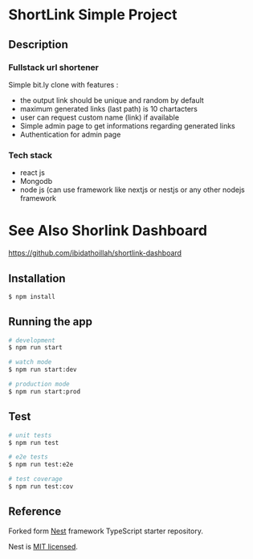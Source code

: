 # ShortLink Simple Project

## Description
### Fullstack url shortener

Simple bit.ly clone with features :

- the output link should be unique and random by default
- maximum generated links (last path) is 10 chartacters
- user can request custom name (link) if available
- Simple admin page to get informations regarding generated links
- Authentication for admin page

### Tech stack

- react js
- Mongodb
- node js (can use framework like nextjs or nestjs or any other nodejs framework

# See Also Shorlink Dashboard
https://github.com/ibidathoillah/shortlink-dashboard

## Installation

```bash
$ npm install
```

## Running the app

```bash
# development
$ npm run start

# watch mode
$ npm run start:dev

# production mode
$ npm run start:prod
```

## Test

```bash
# unit tests
$ npm run test

# e2e tests
$ npm run test:e2e

# test coverage
$ npm run test:cov
```

## Reference
Forked form [Nest](https://github.com/nestjs/nest) framework TypeScript starter repository.

  Nest is [MIT licensed](https://github.com/nestjs/nest/blob/master/LICENSE).
